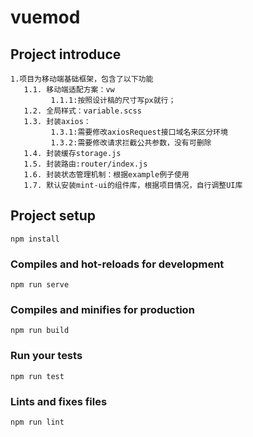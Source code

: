 # vuemod

## Project introduce
```
1.项目为移动端基础框架，包含了以下功能
   1.1. 移动端适配方案：vw
         1.1.1:按照设计稿的尺寸写px就行；
   1.2. 全局样式：variable.scss
   1.3. 封装axios：
         1.3.1:需要修改axiosRequest接口域名来区分环境
         1.3.2:需要修改请求拦截公共参数，没有可删除
   1.4. 封装缓存storage.js
   1.5. 封装路由:router/index.js
   1.6. 封装状态管理机制：根据example例子使用
   1.7. 默认安装mint-ui的组件库，根据项目情况，自行调整UI库
```

## Project setup
```
npm install
```

### Compiles and hot-reloads for development
```
npm run serve
```

### Compiles and minifies for production
```
npm run build
```

### Run your tests
```
npm run test
```

### Lints and fixes files
```
npm run lint
```
